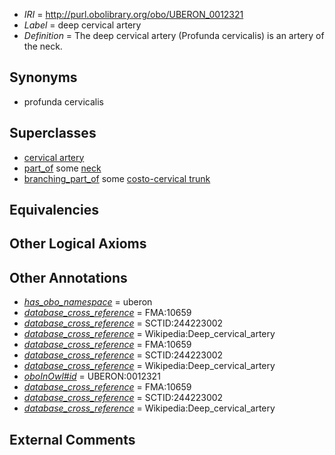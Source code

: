  * *IRI* = http://purl.obolibrary.org/obo/UBERON_0012321
 * *Label* = deep cervical artery
 * *Definition* = The deep cervical artery (Profunda cervicalis) is an artery of the neck.

## Synonyms

 * profunda cervicalis

## Superclasses

 * [cervical artery](../../UBERON/20/UBERON_0012320.md)
 * [part_of](../../BFO/50/BFO_0000050.md) some [neck](../../UBERON/74/UBERON_0000974.md)
 * [branching_part_of](../../RO/80/RO_0002380.md) some [costo-cervical trunk](../../UBERON/88/UBERON_0004688.md)

## Equivalencies


## Other Logical Axioms


## Other Annotations

 * *[has_obo_namespace](../../ce/oboInOwl#hasOBONamespace.md)* = uberon
 * *[database_cross_reference](../../ef/oboInOwl#hasDbXref.md)* = FMA:10659
 * *[database_cross_reference](../../ef/oboInOwl#hasDbXref.md)* = SCTID:244223002
 * *[database_cross_reference](../../ef/oboInOwl#hasDbXref.md)* = Wikipedia:Deep_cervical_artery
 * *[database_cross_reference](../../ef/oboInOwl#hasDbXref.md)* = FMA:10659
 * *[database_cross_reference](../../ef/oboInOwl#hasDbXref.md)* = SCTID:244223002
 * *[database_cross_reference](../../ef/oboInOwl#hasDbXref.md)* = Wikipedia:Deep_cervical_artery
 * *[oboInOwl#id](../../id/oboInOwl#id.md)* = UBERON:0012321
 * *[database_cross_reference](../../ef/oboInOwl#hasDbXref.md)* = FMA:10659
 * *[database_cross_reference](../../ef/oboInOwl#hasDbXref.md)* = SCTID:244223002
 * *[database_cross_reference](../../ef/oboInOwl#hasDbXref.md)* = Wikipedia:Deep_cervical_artery

## External Comments


